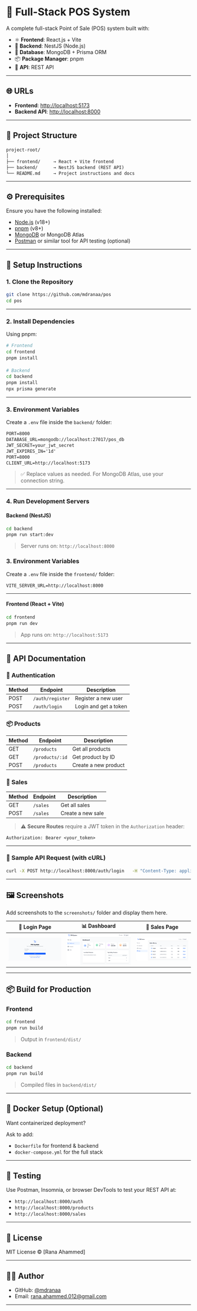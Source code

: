 # 🧾 Full-Stack POS System

A complete full-stack Point of Sale (POS) system built with:

- ⚛️ **Frontend**: React.js + Vite
- 🚀 **Backend**: NestJS (Node.js)
- 🍃 **Database**: MongoDB + Prisma ORM
- 📦 **Package Manager**: pnpm
- 🔌 **API**: REST API

---

## 🌐 URLs

- **Frontend**: [http://localhost:5173](http://localhost:5173)
- **Backend API**: [http://localhost:8000](http://localhost:8000)

---

## 📁 Project Structure

```
project-root/
│
├── frontend/     → React + Vite frontend
├── backend/      → NestJS backend (REST API)
└── README.md     → Project instructions and docs
```

---

## ⚙️ Prerequisites

Ensure you have the following installed:

- [Node.js](https://nodejs.org/) (v18+)
- [pnpm](https://pnpm.io/) (v8+)
- [MongoDB](https://www.mongodb.com/try/download/community) or MongoDB Atlas
- [Postman](https://www.postman.com/) or similar tool for API testing (optional)

---

## 🚀 Setup Instructions

### 1. Clone the Repository

```bash
git clone https://github.com/mdranaa/pos
cd pos
```

---

### 2. Install Dependencies

Using pnpm:

```bash
# Frontend
cd frontend
pnpm install

# Backend
cd backend
pnpm install
npx prisma generate
```

---

### 3. Environment Variables

Create a `.env` file inside the `backend/` folder:

```env
PORT=8000
DATABASE_URL=mongodb://localhost:27017/pos_db
JWT_SECRET=your_jwt_secret
JWT_EXPIRES_IN='1d'
PORT=8000
CLIENT_URL=http://localhost:5173
```

> ✅ Replace values as needed. For MongoDB Atlas, use your connection string.

---

### 4. Run Development Servers

#### Backend (NestJS)

```bash
cd backend
pnpm run start:dev
```

> Server runs on: `http://localhost:8000`

### 3. Environment Variables

Create a `.env` file inside the `frontend/` folder:

```env
VITE_SERVER_URL=http://localhost:8000
```

---

#### Frontend (React + Vite)

```bash
cd frontend
pnpm run dev
```

> App runs on: `http://localhost:5173`

---

## 📡 API Documentation

### 🔐 Authentication

| Method | Endpoint         | Description           |
| ------ | ---------------- | --------------------- |
| POST   | `/auth/register` | Register a new user   |
| POST   | `/auth/login`    | Login and get a token |

### 📦 Products

| Method | Endpoint        | Description          |
| ------ | --------------- | -------------------- |
| GET    | `/products`     | Get all products     |
| GET    | `/products/:id` | Get product by ID    |
| POST   | `/products`     | Create a new product |

### 🧾 Sales

| Method | Endpoint | Description       |
| ------ | -------- | ----------------- |
| GET    | `/sales` | Get all sales     |
| POST   | `/sales` | Create a new sale |

> ⚠️ **Secure Routes** require a JWT token in the `Authorization` header:

```
Authorization: Bearer <your_token>
```

---

### 🧪 Sample API Request (with cURL)

```bash
curl -X POST http://localhost:8000/auth/login   -H "Content-Type: application/json"   -d '{"email":"admin@example.com","password":"password123"}'
```

---

## 🖼️ Screenshots

Add screenshots to the `screenshots/` folder and display them here.

| 🔐 Login Page                | 📊 Dashboard                     | 🧾 Sales Page                |
| ---------------------------- | -------------------------------- | ---------------------------- |
| ![](./screenshots/login.png) | ![](./screenshots/dashboard.png) | ![](./screenshots/sales.png) |

---

## 📦 Build for Production

### Frontend

```bash
cd frontend
pnpm run build
```

> Output in `frontend/dist/`

### Backend

```bash
cd backend
pnpm run build
```

> Compiled files in `backend/dist/`

---

## 🐳 Docker Setup (Optional)

Want containerized deployment?

Ask to add:

- `Dockerfile` for frontend & backend
- `docker-compose.yml` for the full stack

---

## 🧪 Testing

Use Postman, Insomnia, or browser DevTools to test your REST API at:

- `http://localhost:8000/auth`
- `http://localhost:8000/products`
- `http://localhost:8000/sales`

---

## 📄 License

MIT License © [Rana Ahammed]

---

## 🙋‍♂️ Author

- GitHub: [@mdranaa](https://github.com/mdranaa)
- Email: rana.ahammed.012@gmail.com

---
